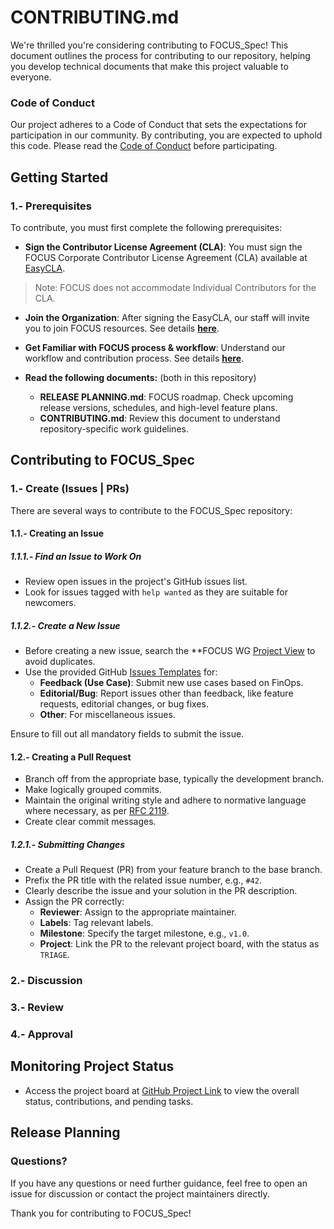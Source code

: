# CONTRIBUTING.md

We're thrilled you're considering contributing to FOCUS_Spec! This document outlines the process for contributing to our repository, helping you develop technical documents that make this project valuable to everyone.

### Code of Conduct

Our project adheres to a Code of Conduct that sets the expectations for participation in our community. By contributing, you are expected to uphold this code. Please read the [Code of Conduct](https://www.contributor-covenant.org/version/1/0/0/code-of-conduct/) before participating.

## Getting Started

### 1.- Prerequisites 

To contribute, you must first complete the following prerequisites:

- **Sign the Contributor License Agreement (CLA)**: You must sign the FOCUS Corporate Contributor License Agreement (CLA) available at <a href="https://github.com/FinOps-Open-Cost-and-Usage-Spec/EasyCLA" target="_blank">EasyCLA</a>.

> Note: FOCUS does not accommodate Individual Contributors for the CLA.

- **Join the Organization**: After signing the EasyCLA, our staff will invite you to join FOCUS resources. See details <a href="" target="_blank"><strong>here</strong></a>.

- **Get Familiar with FOCUS process & workflow**: Understand our workflow and contribution process. See details <a href="" target="_blank"><strong>here</strong></a>.

- **Read the following documents:** (both in this repository)
    - **RELEASE PLANNING.md**: FOCUS roadmap. Check upcoming release versions, schedules, and high-level feature plans.
    - **CONTRIBUTING.md**: Review this document to understand repository-specific work guidelines.

## Contributing to FOCUS_Spec
### 1.- Create (Issues | PRs)

There are several ways to contribute to the FOCUS_Spec repository:

#### 1.1.- Creating an Issue
##### 1.1.1.- Find an Issue to Work On

- Review open issues in the project's GitHub issues list.
- Look for issues tagged with `help wanted` as they are suitable for newcomers.

##### 1.1.2.- Create a New Issue

- Before creating a new issue, search the **FOCUS WG <a href="https://github.com/orgs/FinOps-Open-Cost-and-Usage-Spec/projects/5/views/2" target="_blank">Project View</a> to avoid duplicates.
- Use the provided GitHub <a href="https://github.com/FinOps-Open-Cost-and-Usage-Spec/FOCUS_Spec/issues/new/choose" target="_blank">Issues Templates</a> for:
  - **Feedback (Use Case)**: Submit new use cases based on FinOps.
  - **Editorial/Bug**: Report issues other than feedback, like feature requests, editorial changes, or bug fixes.
  - **Other**: For miscellaneous issues.

Ensure to fill out all mandatory fields to submit the issue.

#### 1.2.- Creating a Pull Request

- Branch off from the appropriate base, typically the development branch.
- Make logically grouped commits.
- Maintain the original writing style and adhere to normative language where necessary, as per [RFC 2119](https://tools.ietf.org/html/rfc2119).
- Create clear commit messages.

##### 1.2.1.- Submitting Changes

- Create a Pull Request (PR) from your feature branch to the base branch.
- Prefix the PR title with the related issue number, e.g., `#42`.
- Clearly describe the issue and your solution in the PR description.
- Assign the PR correctly:
  - **Reviewer**: Assign to the appropriate maintainer.
  - **Labels**: Tag relevant labels.
  - **Milestone**: Specify the target milestone, e.g., `v1.0`.
  - **Project**: Link the PR to the relevant project board, with the status as `TRIAGE`.

### 2.- Discussion


### 3.- Review

### 4.- Approval

## Monitoring Project Status

- Access the project board at [GitHub Project Link](#) to view the overall status, contributions, and pending tasks.

## Release Planning

### Questions?

If you have any questions or need further guidance, feel free to open an issue for discussion or contact the project maintainers directly.

Thank you for contributing to FOCUS_Spec!
